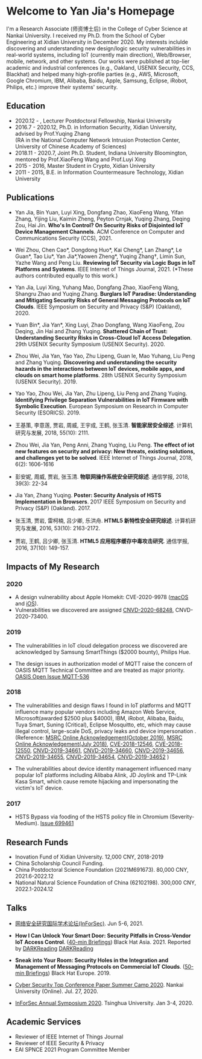 # Welcome to Yan Jia's Homepage

I'm a Research Associate (师资博士后) in the College of Cyber Science at Nankai University. I received my Ph.D. from the School of Cyber Engineering at Xidian University in December 2020. My interests inclulde discovering and understanding new design/logic security vulnerabilities in real-world systems, including IoT (currently main direction), Web/Browser, mobile, network, and other systems. Our works were published at top-lier academic and industrial conferences (e.g., Oakland, USENIX Security, CCS, Blackhat) and helped many high-profile parties (e.g., AWS, Microsoft, Google Chromium, IBM, Alibaba, Baidu, Apple, Samsung, Eclipse, iRobot, Philips, etc.) improve their systems' security.


## Education

+ 2020.12 - ,  Lecturer Postdoctoral Fellowship, Nankai University
+ 2016.7 - 2020.12, Ph.D. in Information Security, Xidian University, advised by Prof.Yuqing Zhang  
(RA in the National Computer Network Intrusion Protection Center, University of Chinese Academy of Sciences)
+ 2018.11 - 2020.7, Joint Ph.D. Student, Indiana University Bloomington, mentored by Prof.XiaoFeng Wang and Prof.Luyi Xing
+ 2015 - 2016, Master Student in Crypto, Xidian University
+ 2011 - 2015, B.E. in Information Countermeasure Technology, Xidian University

## Publications 
+ Yan Jia, Bin Yuan, Luyi Xing, Dongfang Zhao, XiaoFeng Wang, Yifan Zhang, Yijing Liu, Kaimin Zheng, Peyton Crnjak, Yuqing Zhang, Deqing Zou, Hai Jin. **Who's In Control? On Security Risks of Disjointed IoT Device Management Channels**. ACM Conference on Computer and Communications Security (CCS), 2021.

+ Wei Zhou, Chen Cao\*, Dongdong Huo\*, Kai Cheng\*, Lan Zhang\*, Le Guan\*, Tao Liu\*, Yan Jia\*,Yaowen Zheng\*, Yuqing Zhang†, Limin Sun, Yazhe Wang and Peng Liu. 
**Reviewing IoT Security via Logic Bugs in IoT Platforms and Systems**.
IEEE Internet of Things Journal, 2021. (*These authors contributed equally to this work.)

+ Yan Jia, Luyi Xing, Yuhang Mao, Dongfang Zhao, XiaoFeng Wang, Shangru Zhao and Yuqing Zhang.
**Burglars IoT Paradise: Understanding and Mitigating Security Risks of General Messaging Protocols on IoT Clouds**. 
IEEE Symposium on Security and Privacy (S&P) (Oakland), 2020.

+ Yuan Bin\*, Jia Yan\*, Xing Luyi, Zhao Dongfang, Wang XiaoFeng, Zou Deqing, Jin Hai and Zhang Yuqing. 
**Shattered Chain of Trust: Understanding Security Risks in Cross-Cloud IoT Access Delegation**. 
29th USENIX Security Symposium (USENIX Security). 2020.

+ Zhou Wei, Jia Yan, Yao Yao, Zhu Lipeng, Guan le, Mao Yuhang, Liu Peng and Zhang Yuqing. 
**Discovering and understanding the security hazards in the interactions between IoT devices, mobile apps, and clouds on smart home platforms**.
28th USENIX Security Symposium (USENIX Security). 2019.

+ Yao Yao, Zhou Wei, Jia Yan, Zhu Lipeng, Liu Peng and Zhang Yuqing. 
**Identifying Privilege Separation Vulnerabilities in IoT Firmware with Symbolic Execution**. 
European Symposium on Research in Computer Security (ESORICS). 2019.

+ 王基策, 李意莲, 贾岩, 周威, 王宇成, 王鹤, 张玉清. 
**智能家居安全综述**. 
计算机研究与发展, 2018, 55(10): 2111.

+ Zhou Wei, Jia Yan, Peng Anni, Zhang Yuqing, Liu Peng. 
**The effect of iot new features on security and privacy: New threats, existing solutions, and challenges yet to be solved**.
IEEE Internet of Things Journal, 2018, 6(2): 1606-1616

+ 彭安妮, 周威, 贾岩, 张玉清.
**物联网操作系统安全研究综述**. 
通信学报, 2018, 39(3): 22-34

+ Jia Yan, Zhang Yuqing. 
**Poster: Security Analysis of HSTS Implementation in Browsers**.
2017 IEEE Symposium on Security and Privacy (S&P) (Oakland). 2017.

+ 张玉清, 贾岩, 雷柯楠, 吕少卿, 乐洪舟. 
**HTML5 新特性安全研究综述**. 
计算机研究与发展, 2016, 53(10): 2163-2172.

+ 贾岩, 王鹤, 吕少卿, 张玉清. 
**HTML5 应用程序缓存中毒攻击研究**. 
通信学报, 2016, 37(10): 149-157.


## Impacts of My Research

### 2020
+ A design vulnerability about Apple Homekit: CVE-2020-9978 ([macOS](https://support.apple.com/en-us/HT212011) and [iOS](https://support.apple.com/en-us/HT211850)).
+ Vulnerabilities we discovered are assigned [CNVD-2020-68248](https://www.cnvd.org.cn/flaw/show/2621899), CNVD-2020-73400.

### 2019
+ The vulnerabilities in IoT cloud delegation process we discovered are acknowledged by Samsung SmartThings ($2000 bounty), Philips Hue.     

+ The design issues in authorization model of MQTT raise the concern of OASIS MQTT Technical Committee and are treated as major priority. [OASIS Open Issue MQTT-536](https://issues.oasis-open.org/projects/MQTT/issues/MQTT-536?filter=allopenissues)

### 2018
+ The vulnerabilities and design flaws I found in IoT platforms and MQTT influence many popular vendors including Amazon Web Service, Microsoft(awarded $2500 plus $4000), IBM, iRobot, Alibaba, Baidu, Tuya Smart, Suning (Critical), Eclipse Mosquitto, etc, which may cause illegal control, large-scale DoS, privacy leaks and device impersonation  .
(Reference:
    [MSRC Online Acknowledgement(October 2019)](https://portal.msrc.microsoft.com/en-us/security-guidance/researcher-acknowledgments-online-services),
    [MSRC Online Acknowledgement(July 2018)](https://www.microsoft.com/en-us/msrc/researcher-acknowledgments-online-services-archive?rtc=1),
    [CVE-2018-12546](https://bugs.eclipse.org/bugs/show_bug.cgi?id=543127), 
    [CVE-2018-12550](https://bugs.eclipse.org/bugs/show_bug.cgi?id=541870),
    [CNVD-2019-34661](https://www.cnvd.org.cn/flaw/show/CNVD-2019-34661), 
    [CNVD-2019-34660](https://www.cnvd.org.cn/flaw/show/CNVD-2019-34660),
    [CNVD-2019-34656](https://www.cnvd.org.cn/flaw/show/CNVD-2019-34656),
    [CNVD-2019-34655](https://www.cnvd.org.cn/flaw/show/CNVD-2019-34655),
    [CNVD-2019-34654](https://www.cnvd.org.cn/flaw/show/CNVD-2019-34654),
    [CNVD-2019-34652](https://www.cnvd.org.cn/flaw/show/CNVD-2019-34652)
 )

+ The vulnerabilities about device identity management influenced many popular IoT platforms including Alibaba Alink, JD Joylink and TP-Link Kasa Smart, which cause remote hijacking and impersonating the victim's IoT device.

### 2017
+ HSTS Bypass via fooding of the HSTS policy file in Chromium (Severity-Medium). [Issue 699461](https://bugs.chromium.org/p/chromium/issues/detail?id=699461)

## Research Funds

+ Inovation Fund of Xidian University. 12,000 CNY, 2018-2019
+ China Scholarship Council Funding. 
+ China Postdoctoral Science Foundation (2021M691673). 80,000 CNY, 2021.6-2022.12
+ National Natural Science Foundation of China (62102198). 300,000 CNY, 2022.1-2024.12

## Talks
+ [网络安全研究国际学术论坛(InForSec)](https://www.inforsec.org/wp/?p=4795). Jun 5-6, 2021.

+ **How I Can Unlock Your Smart Door: Security Pitfalls in Cross-Vendor IoT Access Control**. ([40-min Briefings](https://www.blackhat.com/asia-21/briefings/schedule/index.html#how-i-can-unlock-your-smart-door-security-pitfalls-in-cross-vendor-iot-access-control-21816)) Black Hat Asia. 2021. Reported by [DARKReading](https://www.darkreading.com/perimeter/security-gaps-in-iot-access-control-threaten-devices-and-users/d/d-id/1340716) [DARKReading](https://www.darkreading.com/theedge/black-hat-asia-speakers-share-secrets-about-sandboxes-smart-doors-and-security/b/d-id/1340867)
+ **Sneak into Your Room: Security Holes in the Integration and Management of Messaging Protocols on Commercial IoT Clouds**. ([50-min Briefings](https://www.blackhat.com/eu-19/briefings/schedule/index.html#sneak-into-your-room-security-holes-in-the-integration-and-management-of-messaging-protocols-on-commercial-iot-clouds-17247))
Black Hat Europe. 2019.
+ [Cyber Security Top Conference Paper Summer Camp 2020](https://cc.nankai.edu.cn/2020/0820/c13291a291500/page.htm). Nankai University (Online). Jul. 27, 2020. 
+ [InForSec Annual Symposium 2020](http://www.inforsec.org/wp/?p=3822). Tsinghua University. Jan 3-4, 2020.

## Academic Services

+ Reviewer of IEEE Internet of Things Journal
+ Reviewer of IEEE Security & Privacy
+ EAI SPNCE 2021 Program Committee Member
